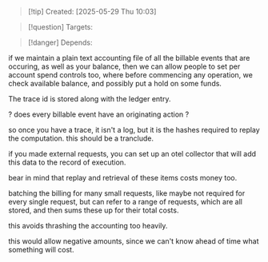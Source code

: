 
>[!tip] Created: [2025-05-29 Thu 10:03]

>[!question] Targets: 

>[!danger] Depends: 

if we maintain a plain text accounting file of all the billable events that are occuring, as well as your balance, then we can allow people to set per account spend controls too, where before commencing any operation, we check available balance, and possibly put a hold on some funds.

The trace id is stored along with the ledger entry.

? does every billable event have an originating action ?

so once you have a trace, it isn't a log, but it is the hashes required to replay the computation.
this should be a tranclude.

if you made external requests, you can set up an otel collector that will add this data to the record of execution.

bear in mind that replay and retrieval of these items costs money too.

batching the billing for many small requests, like maybe not required for every single request, but can refer to a range of requests, which are all stored, and then sums these up for their total costs.

this avoids thrashing the accounting too heavily.

this would allow negative amounts, since we can't know ahead of time what something will cost.